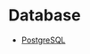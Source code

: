 # Database
* [PostgreSQL](https://github.com/mikolajs123/Supreme/tree/main/Java/02.%20Database/PostgreSQL)
